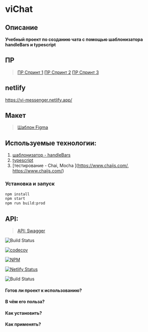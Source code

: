 # viChat

<!-- Дозаполнить по мере разворачивания проекта -->
## Описание
**Учебный проект по созданию чата с помощью шаблонизатора handleBars и typescript**



## ПР
> [ПР Спринт 1](https://github.com/Sensi44/Messenger/pull/1)
> [ПР Спринт 2](https://github.com/Sensi44/Messenger/pull/2)
> [ПР Спринт 3](https://github.com/Sensi44/Messenger/pull/4)

## netlify
https://vi-messenger.netlify.app/


## Макет
> [Шаблон Figma](https://www.figma.com/design/jF5fFFzgGOxQeB4CmKWTiE/Chat_external_link?node-id=0-1&t=8d8uSfrGDTYuU5yX-0)


## Используемые технологии:
1. [шаблонизатор - handleBars](https://handlebarsjs.com/)
2. [typescript](https://www.typescriptlang.org/)
3. [тестирование - Chai, Mocha ](https://www.chaijs.com/, https://www.chaijs.com/)


### Установка и запуск
```bash
npm install
npm start
npm run build:prod
```


## API:
> [API: Swagger](https://ya-praktikum.tech/api/v2/swagger/#/)


<!-- Дозаполнить по мере разворачивания проекта + выровнять в линию -->
![Build Status](https://github.com/ваш_аккаунт/ваш_репозиторий/workflows/название_вашего_workflow/badge.svg) 

[![codecov](https://codecov.io/gh/ваш_аккаунт/ваш_репозиторий/branch/main/graph/badge.svg)](https://codecov.io/gh/ваш_аккаунт/ваш_репозиторий)

[![NPM](https://img.shields.io/npm/v/название_вашего_пакета)](https://www.npmjs.com/package/название_вашего_пакета)

[![Netlify Status](https://api.netlify.com/api/v1/badges/идентификатор_вашего_сайта/netlify)](https://app.netlify.com/sites/идентификатор_вашего_сайта)

![Build Status](https://github.com/vitejs/vite/workflows/CI/badge.svg)

<!-- Дозаполнить по мере разворачивания проекта -->
#### Готов ли проект к использованию?
#### В чём его польза?
#### Как установить?
#### Как применять?


